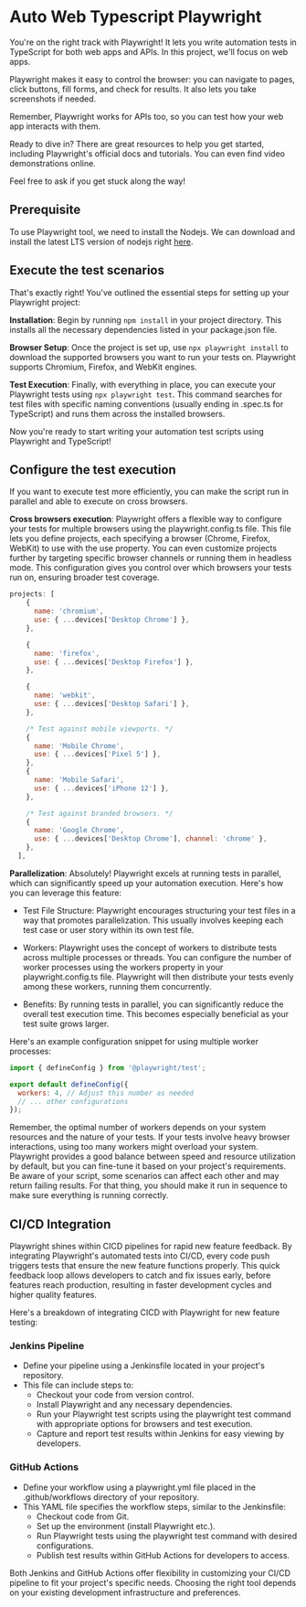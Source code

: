 # Auto Web Typescript Playwright

You're on the right track with Playwright! It lets you write automation tests in TypeScript for both web apps and APIs. In this project, we'll focus on web apps.

Playwright makes it easy to control the browser: you can navigate to pages, click buttons, fill forms, and check for results. It also lets you take screenshots if needed.

Remember, Playwright works for APIs too, so you can test how your web app interacts with them.

Ready to dive in? There are great resources to help you get started, including Playwright's official docs and tutorials. You can even find video demonstrations online.

Feel free to ask if you get stuck along the way!

## Prerequisite

To use Playwright tool, we need to install the Nodejs. We can download and install the latest LTS version of nodejs right [here](https://nodejs.org/en/download/current).

## Execute the test scenarios

That's exactly right! You've outlined the essential steps for setting up your Playwright project:

**Installation**: Begin by running `npm install` in your project directory. This installs all the necessary dependencies listed in your package.json file.

**Browser Setup**: Once the project is set up, use `npx playwright install` to download the supported browsers you want to run your tests on. Playwright supports Chromium, Firefox, and WebKit engines.

**Test Execution**: Finally, with everything in place, you can execute your Playwright tests using `npx playwright test`. This command searches for test files with specific naming conventions (usually ending in .spec.ts for TypeScript) and runs them across the installed browsers.

Now you're ready to start writing your automation test scripts using Playwright and TypeScript!

## Configure the test execution

If you want to execute test more efficiently, you can make the script run in parallel and able to execute on cross browsers.

**Cross browsers execution**: Playwright offers a flexible way to configure your tests for multiple browsers using the playwright.config.ts file.  This file lets you define projects, each specifying a browser (Chrome, Firefox, WebKit) to use with the use property. You can even customize projects further by targeting specific browser channels or running them in headless mode. This configuration gives you control over which browsers your tests run on, ensuring broader test coverage.

``` js
projects: [
    {
      name: 'chromium',
      use: { ...devices['Desktop Chrome'] },
    },

    {
      name: 'firefox',
      use: { ...devices['Desktop Firefox'] },
    },

    {
      name: 'webkit',
      use: { ...devices['Desktop Safari'] },
    },

    /* Test against mobile viewports. */
    {
      name: 'Mobile Chrome',
      use: { ...devices['Pixel 5'] },
    },
    {
      name: 'Mobile Safari',
      use: { ...devices['iPhone 12'] },
    },

    /* Test against branded browsers. */
    {
      name: 'Google Chrome',
      use: { ...devices['Desktop Chrome'], channel: 'chrome' },
    },
  ],
  ```

**Parallelization**: Absolutely! Playwright excels at running tests in parallel, which can significantly speed up your automation execution. Here's how you can leverage this feature:

- Test File Structure: Playwright encourages structuring your test files in a way that promotes parallelization. This usually involves keeping each test case or user story within its own test file.

- Workers: Playwright uses the concept of workers to distribute tests across multiple processes or threads. You can configure the number of worker processes using the workers property in your playwright.config.ts file.  Playwright will then distribute your tests evenly among these workers, running them concurrently.

- Benefits: By running tests in parallel, you can significantly reduce the overall test execution time. This becomes especially beneficial as your test suite grows larger.

Here's an example configuration snippet for using multiple worker processes:

```js
import { defineConfig } from '@playwright/test';

export default defineConfig({
  workers: 4, // Adjust this number as needed
  // ... other configurations
});
```

Remember, the optimal number of workers depends on your system resources and the nature of your tests.  If your tests involve heavy browser interactions, using too many workers might overload your system.  Playwright provides a good balance between speed and resource utilization by default, but you can fine-tune it based on your project's requirements.
Be aware of your script, some scenarios can affect each other and may return failing results. For that thing, you should make it run in sequence to make sure everything is running correctly.

## CI/CD Integration

Playwright shines within CICD pipelines for rapid new feature feedback.  By integrating Playwright's automated tests into CI/CD, every code push triggers tests that ensure the new feature functions properly. This quick feedback loop allows developers to catch and fix issues early, before features reach production, resulting in faster development cycles and higher quality features.

Here's a breakdown of integrating CICD with Playwright for new feature testing:

### Jenkins Pipeline

- Define your pipeline using a Jenkinsfile located in your project's repository.
- This file can include steps to:
  - Checkout your code from version control.
  - Install Playwright and any necessary dependencies.
  - Run your Playwright test scripts using the playwright test command with appropriate options for browsers and test execution.
  - Capture and report test results within Jenkins for easy viewing by developers.

### GitHub Actions

- Define your workflow using a playwright.yml file placed in the .github/workflows directory of your repository.
- This YAML file specifies the workflow steps, similar to the Jenkinsfile:
  - Checkout code from Git.
  - Set up the environment (install Playwright etc.).
  - Run Playwright tests using the playwright test command with desired configurations.
  - Publish test results within GitHub Actions for developers to access.

Both Jenkins and GitHub Actions offer flexibility in customizing your CI/CD pipeline to fit your project's specific needs.  Choosing the right tool depends on your existing development infrastructure and preferences.
